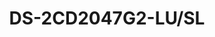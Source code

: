 ---
id: 6
title: "DS-2CD2047G2-LU/SL"
subTitle: "4 MP ColorVu Strobe Light Mini Bullet Network Camera"
category: "Network Camera"
imgCard: "/src/assets/images/networkcamera/DS-2CD2047G2-LUSL/DS-2CD2047G2-LUSL-1.png"
imgAlt: "DS-2CD2047G2-LU/SL"
thumbnails: [
  "/src/assets/images/networkcamera/DS-2CD2047G2-LUSL/DS-2CD2047G2-LUSL-1.png",
]
features: [
  "4 MP high-resolution imaging",
  "H.265+ compression for efficient storage",
  "130 dB WDR for clear images in backlit environments",
  "Deep learning for human and vehicle classification",
  "24/7 colorful imaging",
  "Active strobe light and audio alarm to deter intruders",
  "Real-time security with built-in two-way audio",
  "IP67 water and dust resistance",
]
rating: 4
reviewCount: 50
specifications: {
  Camera: {
    Image_Sensor: "1/1.8\" Progressive Scan CMOS",
    Max_Resolution: "2688 × 1520",
    Min_Illumination: "Color: 0.0005 Lux @ (F1.0, AGC ON), 0 Lux with white light",
    Shutter_Time: "1/3 s to 1/100,000 s",
    Angle_Adjustment: "Pan: 0° to 360°, Tilt: 0° to 90°, Rotate: 0° to 360°"
  },
  Lens: {
    Focal_Length_FOV: {
      "2.8 mm": "Horizontal FOV 111.9°, Vertical FOV 60.5°, Diagonal FOV 133.6°",
      "4 mm": "Horizontal FOV 95.2°, Vertical FOV 50.6°, Diagonal FOV 114.7°",
      "6 mm": "Horizontal FOV 58.4°, Vertical FOV 31°, Diagonal FOV 68.7°"
    },
    Lens_Mount: "M16",
    Iris_Type: "Fixed",
    Aperture: "F1.0",
    Depth_of_Field: {
      "2.8 mm": "3.1 m to ∞",
      "4 mm": "5.4 m to ∞",
      "6 mm": "12.1 m to ∞"
    }
  },
  Video: {
    Main_Stream: {
      "50_Hz": "25 fps (2688 × 1520, 1920 × 1080, 1280 × 720)",
      "60_Hz": "30 fps (2688 × 1520, 1920 × 1080, 1280 × 720)"
    },
    Sub_Stream: {
      "50_Hz": "25 fps (1280 × 720, 640 × 480, 640 × 360)",
      "60_Hz": "30 fps (1280 × 720, 640 × 480, 640 × 360)"
    },
    Third_Stream: {
      "50_Hz": "10 fps (1920 × 1080, 1280 × 720, 640 × 480, 640 × 360)",
      "60_Hz": "10 fps (1920 × 1080, 1280 × 720, 640 × 480, 640 × 360)"
    },
    Video_Compression: {
      Main_Stream: "H.265/H.264/H.265+/H.264+",
      Sub_Stream: "H.265/H.264/MJPEG",
      Third_Stream: "H.265/H.264"
    },
    Video_Bit_Rate: "32 Kbps to 8 Mbps",
    H264_Type: "Baseline Profile/Main Profile/High Profile",
    H265_Type: "Main Profile",
    Bit_Rate_Control: "CBR/VBR",
    Scalable_Video_Coding: "H.265 and H.264 encoding",
    Region_of_Interest: "1 fixed region for main stream and sub-stream"
  },
  Audio: {
    Audio_Compression: "G.711ulaw/G.711alaw/G.722.1/G.726/MP2L2/PCM/MP3/AAC-LC",
    Audio_Bit_Rate: "64 Kbps (G.711ulaw/G.711alaw)/16 Kbps (G.722.1)/16 Kbps (G.726)/32 to 192 Kbps (MP2L2)/8 to 320 Kbps (MP3)/16 to 64 Kbps (AAC-LC)",
    Audio_Sampling_Rate: "8 kHz/16 kHz/32 kHz/44.1 kHz/48 kHz",
    Environment_Noise_Filtering: "Yes"
  }
}
---